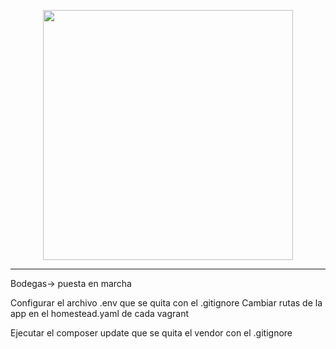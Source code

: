 <p align="center"><img src="https://res.cloudinary.com/dtfbvvkyp/image/upload/v1566331377/laravel-logolockup-cmyk-red.svg" width="400"></p>

*** 
Bodegas-> puesta en marcha

Configurar el archivo .env que se quita con el .gitignore
Cambiar rutas de la app en el homestead.yaml de cada vagrant

Ejecutar el composer update que se quita el vendor con el .gitignore
